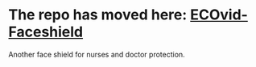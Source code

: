 # The repo has moved  here: [ECOvid-Faceshield](https://github.com/marcteys/ECOvid-FaceShield)

Another face shield for nurses and doctor protection.

